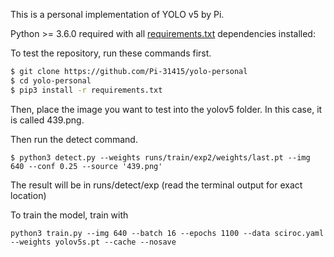 <p>
This is a personal implementation of YOLO v5 by Pi.
</p>

Python >= 3.6.0 required with all [requirements.txt](https://github.com/ultralytics/yolov5/blob/master/requirements.txt) dependencies installed:

To test the repository, run these commands first.

```bash
$ git clone https://github.com/Pi-31415/yolo-personal
$ cd yolo-personal
$ pip3 install -r requirements.txt
```

Then, place the image you want to test into the yolov5 folder. In this case, it is called 439.png.

Then run the detect command.

```
$ python3 detect.py --weights runs/train/exp2/weights/last.pt --img 640 --conf 0.25 --source '439.png'
```

The result will be in runs/detect/exp (read the terminal output for exact location)


To train the model, train with 
```
python3 train.py --img 640 --batch 16 --epochs 1100 --data sciroc.yaml --weights yolov5s.pt --cache --nosave
```